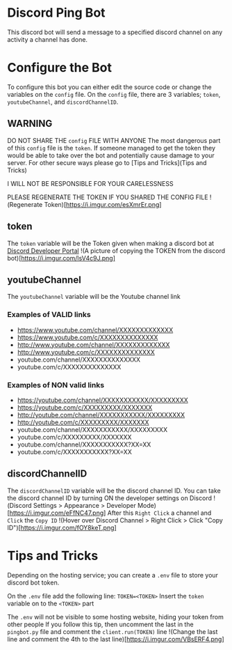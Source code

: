 # Discord Ping Bot
This discord bot will send a message to a specified discord channel on any activity a channel has done.

# Configure the Bot
To configure this bot you can either edit the source code or change the variables on the `config` file.
On the `config` file, there are 3 variables; `token`, `youtubeChannel`, and `discordChannelID`.

## WARNING
DO NOT SHARE THE `config` FILE WITH ANYONE
The most dangerous part of this `config` file is the `token`.
If someone managed to get the token they would be able to take over the bot
and potentially cause damage to your server.
For other secure ways please go to [Tips and Tricks](Tips and Tricks)

I WILL NOT BE RESPONSIBLE FOR YOUR CARELESSNESS

PLEASE REGENERATE THE TOKEN IF YOU SHARED THE CONFIG FILE
!(Regenerate Token)[https://i.imgur.com/esXmrEr.png]


## token 
The `token` variable will be the Token given when making a discord bot at [Discord Developer Portal](https://discord.com/developers/applications)
!(A picture of copying the TOKEN from the discord bot)[https://i.imgur.com/lsV4c9J.png]

## youtubeChannel
The `youtubeChannel` variable will be the Youtube channel link

### Examples of VALID links
- https://www.youtube.com/channel/XXXXXXXXXXXXX
- https://www.youtube.com/c/XXXXXXXXXXXXXX
- http://www.youtube.com/channel/XXXXXXXXXXXXX
- http://www.youtube.com/c/XXXXXXXXXXXXXX
- youtube.com/channel/XXXXXXXXXXXXXX
- youtube.com/c/XXXXXXXXXXXXXX

### Examples of NON valid links
- https://youtube.com/channel/XXXXXXXXXXX/XXXXXXXXX
- https://youtube.com/c/XXXXXXXXX/XXXXXXX
- http://youtube.com/channel/XXXXXXXXXXX/XXXXXXXXX
- http://youtube.com/c/XXXXXXXXX/XXXXXXX
- youtube.com/channel/XXXXXXXXXXX/XXXXXXXXX
- youtube.com/c/XXXXXXXXX/XXXXXXX
- youtube.com/channel/XXXXXXXXXXX?XX=XX
- youtube.com/c/XXXXXXXXXXX?XX=XX

## discordChannelID
The `discordChannelID` variable will be the discord channel ID.
You can take the discord channel ID by turning ON the developer settings on Discord
!(Discord Settings > Appearance > Developer Mode)[https://i.imgur.com/eFfNC47.png]
After this `Right Click` a channel and `Click` the `Copy ID`
!(Hover over Discord Channel > Right Click > Click "Copy ID")[https://i.imgur.com/fOY8keT.png]

# Tips and Tricks
Depending on the hosting service; you can create a `.env` file to store your discord bot token.

On the `.env` file add the following line:
`TOKEN=<TOKEN>`
Insert the `token` variable on to the `<TOKEN>` part

The `.env` will not be visible to some hosting website, hiding your token from other people
If you follow this tip, then uncomment the last in the `pingbot.py` file and comment the `client.run(TOKEN)` line
!(Change the last line and comment the 4th to the last line)[https://i.imgur.com/VBsERF4.png]
